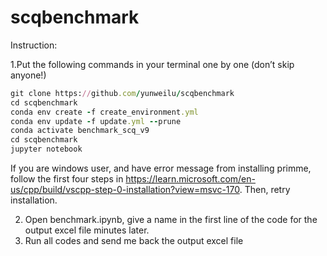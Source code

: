 # scqbenchmark

Instruction:

1.Put the following commands in your terminal one by one (don’t skip anyone!)
```ruby
git clone https://github.com/yunweilu/scqbenchmark
cd scqbenchmark
conda env create -f create_environment.yml
conda env update -f update.yml --prune
conda activate benchmark_scq_v9
cd scqbenchmark
jupyter notebook
```

If you are windows user, and have error message from installing primme, follow the first four steps in https://learn.microsoft.com/en-us/cpp/build/vscpp-step-0-installation?view=msvc-170. Then, retry installation.

2. Open benchmark.ipynb, give a name in the first line of the code for the output excel file minutes later.
3. Run all codes and send me back the output excel file 
